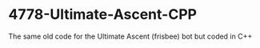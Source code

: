 # 4778-Ultimate-Ascent-CPP
The same old code for the Ultimate Ascent (frisbee) bot but coded in C++
